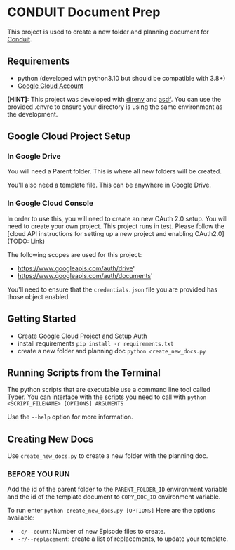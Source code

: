 # CONDUIT Document Prep
This project is used to create a new folder and planning document for
[Conduit](https://relay.fm/conduit).

## Requirements
- python (developed with python3.10 but should be compatible with 3.8+)
- [Google Cloud Account](https://cloud.google.com)

**[HINT]:** This project was developed with [direnv](https://direnv.net) and [asdf](https://asdf-vm.com). You can use the provided .envrc to ensure your directory is using the same environment as the development.

## Google Cloud Project Setup
### In Google Drive

You will need a Parent folder. This is where all new folders will be created. 

You'll also
need a template file. This can be anywhere in Google Drive.


### In Google Cloud Console
In order to use this, you will need to create an new OAuth 2.0 setup. 
You will need to create your own project. This project runs in test. Please follow the [cloud API instructions for setting up a new project and enabling OAuth2.0](TODO: Link)

The following scopes are used for this project: 

- https://www.googleapis.com/auth/drive'
- https://www.googleapis.com/auth/documents'

<!-- (TODO - Reduce access to drives and docs to as limited as possible.) --> 

You'll need to ensure that the `credentials.json` file you are provided has those object
enabled. 

## Getting Started
- [Create Google Cloud Project and Setup Auth](#google-cloud-project-setup) 
- install requirements
`pip install -r requirements.txt`
- create a new folder and planning doc
`python create_new_docs.py`

## Running Scripts from the Terminal
The python scripts that are executable use a command line tool called
[Typer](https://typer.tiangolo.com). You can interface with the scripts you need to call with
`python <SCRIPT_FILENAME> [OPTIONS] ARGUMENTS`

Use the `--help` option for more information.

## Creating New Docs
Use `create_new_docs.py` to create a new folder with the planning doc.

### BEFORE YOU RUN
<!-- TODO: Switch to Secrets --> 
Add the id of the parent folder to the `PARENT_FOLDER_ID` environment variable
and the id of the template document to `COPY_DOC_ID` environment variable.

To run enter `python create_new_docs.py [OPTIONS]`
Here are the options available:

- `-c/--count`: Number of new Episode files to create.
- `-r/--replacement`: create a list of replacements, to update your template.
